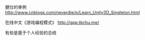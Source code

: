 健壮的单例
http://www.cnblogs.com/neverdie/p/Learn_Unity3D_Singleton.html

在线中文《游戏编程模式》
http://gpp.tkchu.me/

有些是基于个人经验的总结
